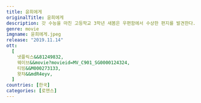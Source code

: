 ```yaml
---
title: 윤희에게
originalTitle: 윤희에게
description: 갓 수능을 마친 고등학교 3학년 새봄은 우편함에서 수상한 편지를 발견한다. 일본 북해도의 어느 마을에서 엄마를 향해 날아든, 절절한 연애 편지. 3년 전에 엄마와 이혼한 아빠도, 하나뿐인 삼촌도 엄마에 대해 잘 모르는 눈치다. 늘 피로에 찌들어 있고 무기력해 보이는 엄마가 답답했던 새봄은 무작정 엄마에게 같이 여행을 가자고 조른다.
genre: movie
imgname: 윤희에게.jpeg
release: "2019.11.14"
ott:
  [
    넷플릭스&&81249832,
    웨이브&&movie?movieid=MV_C901_SG0000124324,
    티빙&&M000273133,
    왓챠&&mdR4eyv,
  ]
countries: [한국]
categories: [로맨스]
---
```

